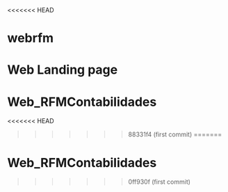<<<<<<< HEAD
# webrfm
Web Landing page
=======
# Web_RFMContabilidades
<<<<<<< HEAD
>>>>>>> 88331f4 (first commit)
=======
# Web_RFMContabilidades
>>>>>>> 0ff930f (first commit)
